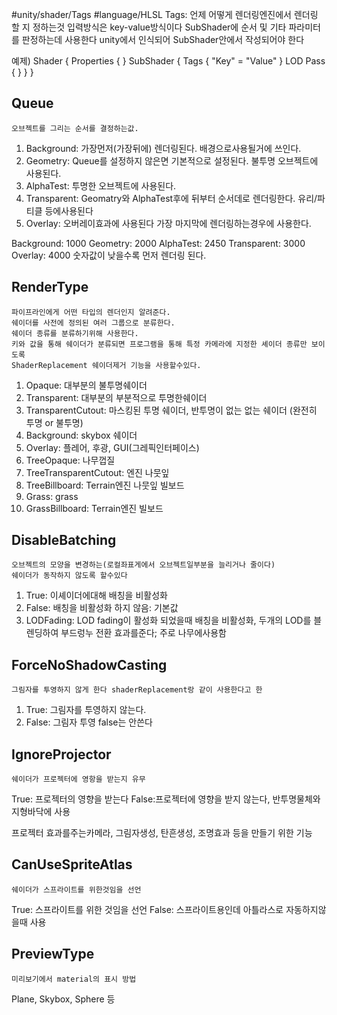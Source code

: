 #unity/shader/Tags #language/HLSL
Tags: 언제 어떻게 렌더링엔진에서 렌더링 할 지 정하는것
	입력방식은 key-value방식이다
	SubShader에 순서 및 기타 파라미터를 판정하는데 사용한다
	unity에서 인식되어 SubShader안에서 작성되어야 한다

예제)
Shader
{
	Properties { }
	SubShader
	{
		Tags { "Key" = "Value" }
		LOD
		Pass { }
	}
}

## Queue
	오브젝트를 그리는 순서를 결정하는값.

1. Background: 가장먼저(가장뒤에) 렌더링된다. 배경으로사용될거에 쓰인다.
2. Geometry: Queue를 설정하지 않은면 기본적으로 설정된다. 불투명 오브젝트에 사용된다.
3. AlphaTest: 투명한 오브젝트에 사용된다.
4. Transparent: Geomatry와 AlphaTest후에 뒤부터 순서데로 렌더링한다. 유리/파티클 등에사용된다
5. Overlay: 오버레이효과에 사용된다 가장 마지막에 렌더링하는경우에 사용한다. 

Background: 1000
Geometry: 2000
AlphaTest: 2450
Transparent: 3000
Overlay: 4000
숫자값이 낮을수록 먼저 렌더링 된다.

## RenderType
	파이프라인에게 어떤 타입의 렌더인지 알려준다.
	쉐이더를 사전에 정의된 여러 그룹으로 분류한다.
	쉐이더 종류를 분류하기위해 사용한다.
	키와 값을 통해 쉐이더가 분류되면 프로그램을 통해 특정 카메라에 지정한 셰이더 종류만 보이도록
	ShaderReplacement 쉐이더제거 기능을 사용할수있다.
1. Opaque: 대부분의 불투명쉐이더
2. Transparent: 대부분의 부분적으로 투명한쉐이더
3. TransparentCutout: 마스킹된 투명 쉐이더, 반투명이 없는 없는 쉐이더 (완전히 투명 or 불투명)
4. Background: skybox 쉐이더
5. Overlay: 플레어, 후광, GUI(그레픽인터페이스)
6. TreeOpaque: 나무껍질
7. TreeTransparentCutout: 엔진 나뭇잎
8. TreeBillboard: Terrain엔진 나뭇잎 빌보드
9. Grass: grass
10. GrassBillboard: Terrain엔진 빌보드


## DisableBatching
	오브젝트의 모양을 변경하는(로컬좌표게에서 오브젝트일부분을 늘리거나 줄이다) 
	쉐이더가 동작하지 않도록 할수있다 
1. True: 이셰이더에대해 배칭을 비활성화
2. False: 배칭을 비활성화 하지 않음: 기본값
3. LODFading: LOD fading이 활성화 되었을때 배칭을 비활성화, 두개의 LOD를 블렌딩하여 부드렁누 전환 효과를준다; 주로 나무에사용함


## ForceNoShadowCasting
	그림자를 투영하지 않게 한다 shaderReplacement랑 같이 사용한다고 한
1. True: 그림자를 투영하지 않는다.
2. False:  그림자 투영  false는 안쓴다


## IgnoreProjector
	쉐이더가 프로젝터에 영항을 받는지 유무
True: 프로젝터의 영향을 받는다
False:프로젝터에 영향을 받지 않는다, 반투명물체와 지형바닥에 사용

프로젝터
	효과를주는카메라, 그림자생성, 탄흔생성, 조명효과 등을 만들기 위한 기능


## CanUseSpriteAtlas
	쉐이더가 스프라이트를 위한것임을 선언
True: 스프라이트를 위한 것임을 선언
False: 스프라이트용인데 아틀라스로 자동하지않을때 사용


## PreviewType
	미리보기에서 material의 표시 방법
Plane, Skybox, Sphere 등

